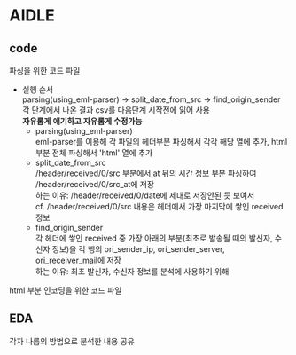 # AIDLE

## code
파싱을 위한 코드 파일
- 실행 순서
<br>parsing(using_eml-parser) -> split_date_from_src -> find_origin_sender
<br>각 단계에서 나온 결과 csv를 다음단계 시작전에 읽어 사용
<br>**자유롭게 얘기하고 자유롭게 수정가능**
  - parsing(using_eml-parser)
  <br> eml-parser를 이용해 각 파일의 헤더부분 파싱해서 각각 해당 열에 추가, html 부분 전체 파싱해서 'html' 열에 추가
  - split_date_from_src
  <br> /header/received/0/src 부분에서 at 뒤의 시간 정보 부분 파싱하여 /header/received/0/src_at에 저장
  <br> 하는 이유: /header/received/0/date에 제대로 저장안된 듯 보여서
  <br> cf. /header/received/0/src 내용은 헤더에서 가장 마지막에 쌓인 received 정보
  - find_origin_sender
  <br> 각 헤더에 쌓인 received 중 가장 아래의 부분(최초로 발송될 때의 발신자, 수신자 정보)을 각 행의 ori_sender_ip, ori_sender_server, ori_receiver_mail에 저장
  <br> 하는 이유: 최초 발신자, 수신자 정보를 분석에 사용하기 위해

html 부분 인코딩을 위한 코드 파일 

## EDA
각자 나름의 방법으로 분석한 내용 공유
